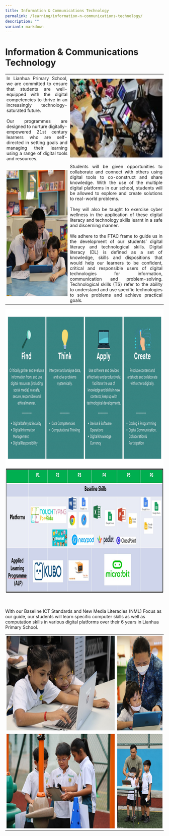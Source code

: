 ```yaml
---
title: Information & Communications Technology
permalink: /learning/information-n-communications-technology/
description: ""
variant: markdown
---
```

<h1><strong>Information &amp; Communications Technology</strong></h1>

<table style="border-collapse: collapse;">
  <tbody>
		<tr>
    <td style="text-align: justify; padding: 4px;  width: 40%;">In Lianhua Primary School, we are committed to ensure that students are well-equipped with the digital competencies to thrive in an increasingly technology-saturated future. <br><br>Our programmes are designed to nurture digitally-empowered 21st century learners who are self-directed in setting goals and managing their learning using a range of digital tools and resources. 
			</td>
    <td style="text-align: justify; padding: 4px;  width: 60%;"><img style="width:400px;height:250px;" src="/images/Learning/Ict/ICTpic3.jpg"></td>
  </tr>
  <tr>
    <td style="text-align: justify; padding: 4px;"><img style="width:300px;height:400px;" src="/images/Learning/Ict/ICTpic4.jpg"></td>
    <td style="text-align: justify; padding: 4px;">Students will be given opportunities to collaborate and connect with others using digital tools to co-construct and share knowledge. With the use of the multiple digital platforms in our school, students will be allowed to explore and create solutions to real-world problems. <br><br>They will also be taught to exercise cyber wellness in the application of these digital literacy and technology skills learnt in a safe and discerning manner.<br><br>We adhere to the FTAC frame to guide us in the development of our students’ digital literacy and technological skills. Digital literacy (DL) is defined as a set of knowledge, skills and dispositions that would help our learners to be confident, critical and responsible users of digital technologies for information, communication and problem-solving. Technological skills (TS) refer to the ability to understand and use specific technologies to solve problems and achieve practical goals.</td>
  </tr>
</tbody>
</table>


<p><img style="width:1000px;height:500px;" src="/images/Learning/Ict/ICTpic1.png">
<br>
<img style="width:900px;height:400px;" src="/images/Learning/Ict/ICTpic2.png"></p>
<br>

<p>With our Baseline ICT Standards and New Media Literacies (NML) Focus as our guide, our students will learn specific computer skills as well as computation skills in various digital platforms over their 6 years in Lianhua Primary School. </p><table style="border-collapse: collapse; width: 100%;">
	
  <tbody>
		<tr>
			<td style="text-align: justify; padding: 4px;"><img style="width:600px;height:300px;" src="/images/Learning/Ict/ICTpic5.jpg">
			</td>
    <td style="text-align: justify; padding: 4px;"><img style="width:250px;height:300px;" src="/images/Learning/Ict/ICTpic6.jpg"></td>
  </tr>
  <tr>
    <td style="text-align: justify; padding: 4px;"><img style="width:600px;height:300px;" src="/images/Learning/Ict/ICTpic7.jpg"></td>
    <td style="text-align: justify; padding: 4px;"><img style="width:250px;height:300px;" src="/images/Learning/Ict/ICTpic8.jpg"></td>
  </tr>
</tbody>
</table>